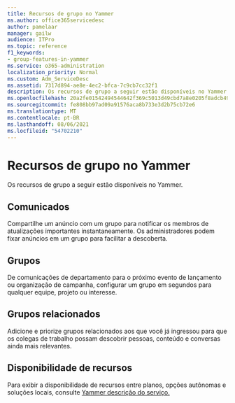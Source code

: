```yaml
---
title: Recursos de grupo no Yammer
ms.author: office365servicedesc
author: pamelaar
manager: gailw
audience: ITPro
ms.topic: reference
f1_keywords:
- group-features-in-yammer
ms.service: o365-administration
localization_priority: Normal
ms.custom: Adm_ServiceDesc
ms.assetid: 7317d894-ae8e-4ec2-bfca-7c9cb7cc32f1
description: Os recursos de grupo a seguir estão disponíveis no Yammer.
ms.openlocfilehash: 20a2fe01542494544642f369c5013d49cbd7a8e0205f8adcb49009eb9d93a5b9
ms.sourcegitcommit: fe808bb97ad09a91576aca8b733e3d2b75cb72e6
ms.translationtype: MT
ms.contentlocale: pt-BR
ms.lasthandoff: 08/06/2021
ms.locfileid: "54702210"
---
```

# <a name="group-features-in-yammer"></a>Recursos de grupo no Yammer

Os recursos de grupo a seguir estão disponíveis no Yammer.
  
## <a name="announcements"></a>Comunicados

Compartilhe um anúncio com um grupo para notificar os membros de atualizações importantes instantaneamente. Os administradores podem fixar anúncios em um grupo para facilitar a descoberta.
  
## <a name="groups"></a>Grupos

De comunicações de departamento para o próximo evento de lançamento ou organização de campanha, configurar um grupo em segundos para qualquer equipe, projeto ou interesse.
  
## <a name="related-groups"></a>Grupos relacionados

Adicione e priorize grupos relacionados aos que você já ingressou para que os colegas de trabalho possam descobrir pessoas, conteúdo e conversas ainda mais relevantes.
  
## <a name="feature-availability"></a>Disponibilidade de recursos

Para exibir a disponibilidade de recursos entre planos, opções autônomas e soluções locais, consulte [Yammer descrição do serviço.](yammer-service-description.md)
  